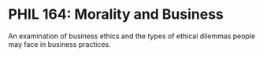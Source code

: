 # PHIL 164: Morality and Business

An examination of business ethics and the types of ethical dilemmas people may face in business practices.